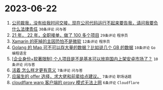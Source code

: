 # 2023-06-22

1. [公司裁我，没有给我时间交接，现在公司代码运行不起来要告我，请问我要负什么法律责任](https://www.v2ex.com/t/950804) `30条评论` `问与答`
1. [21 年， 22 年，全职接单，做了 100 多个项目](https://www.v2ex.com/t/950796) `29条评论` `程序员`
1. [Xamarin 的死掉的主因恐怕不是微软](https://www.v2ex.com/t/950795) `12条评论` `程序员`
1. [Golang 的 Map 可不可以存大量的数据？比如说几个 GB 的数据](https://www.v2ex.com/t/950798) `10条评论` `Go 编程语言`
1. [[企业身份+软著限制] 个人项目是不是基本可以放弃国内上架安卓市场了？](https://www.v2ex.com/t/950797) `10条评论` `问与答`
1. [活着 怎么样才更有意义](https://www.v2ex.com/t/950815) `7条评论` `问与答`
1. [应届生的 offer 选择，求大佬和前辈给点建议。](https://www.v2ex.com/t/950803) `7条评论` `职场话题`
1. [cloudflare warp 客户端的 proxy 模式无法上网](https://www.v2ex.com/t/950811) `6条评论` `Cloudflare`
